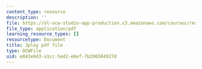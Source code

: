 ```yaml
---
content_type: resource
description: ''
file: https://ol-ocw-studio-app-production.s3.amazonaws.com/courses/res-18-005-highlights-of-calculus-spring-2010/e843e9d3a1cc5ed2e6ef7b296584927d_WU1m2QQrlho.pdf
file_type: application/pdf
learning_resource_types: []
resourcetype: Document
title: 3play pdf file
type: OCWFile
uid: e843e9d3-a1cc-5ed2-e6ef-7b296584927d
---
```


